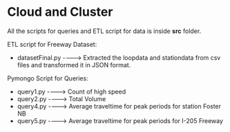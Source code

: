 # Cloud and Cluster
All the scripts for queries and ETL script for data is inside <b>src</b> folder.

ETL script for Freeway Dataset:
    <ul><li />datasetFinal.py ----> Extracted the loopdata and stationdata from csv files and transformed it in JSON format.</ul>
    
Pymongo Script for Queries:
    <ul><li />query1.py  ----> Count of high speed
    <li />query2.py  ----> Total Volume
    <li />query4.py  ---->  Average traveltime for peak periods for station Foster NB
    <li />query5.py  ---->  Average traveltime for peak periods for I-205 Freeway 
    </ul>
